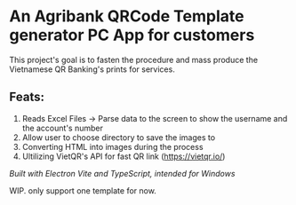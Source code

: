 # An Agribank QRCode Template generator PC App for customers

This project's goal is to fasten the procedure and mass produce the Vietnamese QR Banking's prints for services.

## Feats:
1.  Reads Excel Files -> Parse data to the screen to show the username and the account's number
2.  Allow user to choose directory to save the images to
3.  Converting HTML into images during the process
4.  Ultilizing VietQR's API for fast QR link (https://vietqr.io/)

*Built with Electron Vite and TypeScript, intended for Windows*

WIP. only support one template for now.

